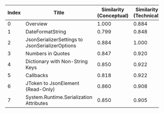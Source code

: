 | Index | Title | Similarity (Conceptual) | Similarity (Technical) |
|-------|-------|-------------------------|------------------------|
| 0 | Overview | 1.000 | 0.884 |
| 1 | DateFormatString | 0.799 | 0.848 |
| 2 | JsonSerializerSettings to JsonSerializerOptions | 0.884 | 1.000 |
| 3 | Numbers in Quotes | 0.847 | 0.920 |
| 4 | Dictionary with Non-String Keys | 0.850 | 0.922 |
| 5 | Callbacks | 0.818 | 0.922 |
| 6 | JToken to JsonElement (Read-Only) | 0.860 | 0.908 |
| 7 | System.Runtime.Serialization Attributes | 0.850 | 0.905 |
